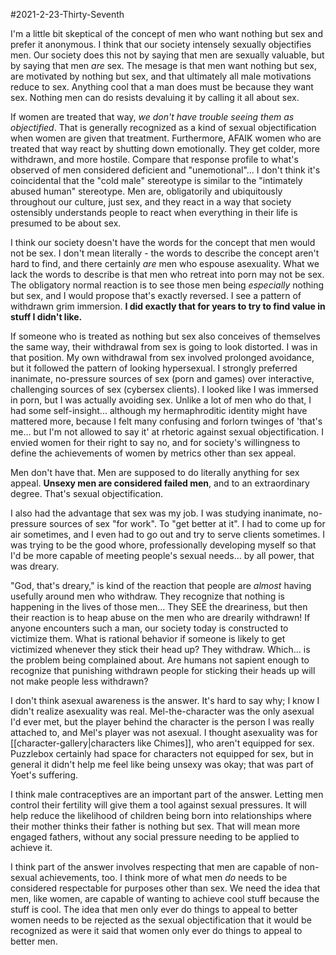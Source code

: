 #2021-2-23-Thirty-Seventh

I'm a little bit skeptical of the concept of men who want nothing but sex and prefer it anonymous.  I think that our society intensely sexually objectifies men.  Our society does this not by saying that men are sexually valuable, but by saying that men *are* sex.  The mesage is that men want nothing but sex, are motivated by nothing but sex, and that ultimately all male motivations reduce to sex.  Anything cool that a man does must be because they want sex.  Nothing men can do resists devaluing it by calling it all about sex.

If women are treated that way, *we don't have trouble seeing them as objectified*.  That is generally recognized as a kind of sexual objectification when women are given that treatment.  Furthermore, AFAIK women who are treated that way react by shutting down emotionally.  They get colder, more withdrawn, and more hostile.  Compare that response profile to what's observed of men considered deficient and "unemotional"...  I don't think it's coincidental that the "cold male" stereotype is similar to the "intimately abused human" stereotype.  Men are, obligatorily and ubiquitously throughout our culture, just sex, and they react in a way that society ostensibly understands people to react when everything in their life is presumed to be about sex.

I think our society doesn't have the words for the concept that men would not be sex.  I don't mean literally - the words to describe the concept aren't hard to find, and there certainly *are* men who espouse asexuality.  What we lack the words to describe is that men who retreat into porn may not be sex.  The obligatory normal reaction is to see those men being *especially* nothing but sex, and I would propose that's exactly reversed.  I see a pattern of withdrawn grim immersion.  **I did exactly that for years to try to find value in stuff I didn't like.**

If someone who is treated as nothing but sex also conceives of themselves the same way, their withdrawal from sex is going to look distorted.  I was in that position.  My own withdrawal from sex involved prolonged avoidance, but it followed the pattern of looking hypersexual.  I strongly preferred inanimate, no-pressure sources of sex (porn and games) over interactive, challenging sources of sex (cybersex clients).  I looked like I was immersed in porn, but I was actually avoiding sex.  Unlike a lot of men who do that, I had some self-insight... although my hermaphroditic identity might have mattered more, because I felt many confusing and forlorn twinges of 'that's me... but I'm not allowed to say it' at rhetoric against sexual objectification.  I envied women for their right to say no, and for society's willingness to define the achievements of women by metrics other than sex appeal.

Men don't have that.  Men are supposed to do literally anything for sex appeal.  **Unsexy men are considered failed men**, and to an extraordinary degree.  That's sexual objectification.

I also had the advantage that sex was my job.  I was studying inanimate, no-pressure sources of sex "for work".  To "get better at it".  I had to come up for air sometimes, and I even had to go out and try to serve clients sometimes.  I was trying to be the good whore, professionally developing myself so that I'd be more capable of meeting people's sexual needs... by all power, that was dreary.

"God, that's dreary," is kind of the reaction that people are *almost* having usefully around men who withdraw.  They recognize that nothing is happening in the lives of those men...  They SEE the dreariness, but then their reaction is to heap abuse on the men who are drearily withdrawn!  If anyone encounters such a man, our society today is constructed to victimize them.  What is rational behavior if someone is likely to get victimized whenever they stick their head up?  They withdraw.  Which... is the problem being complained about.  Are humans not sapient enough to recognize that punishing withdrawn people for sticking their heads up will not make people less withdrawn?

I don't think asexual awareness is the answer.  It's hard to say why; I know I didn't realize asexuality was real.  Mel-the-character was the only asexual I'd ever met, but the player behind the character is the person I was really attached to, and Mel's player was not asexual.  I thought asexuality was for [[character-gallery|characters like Chimes]], who aren't equipped for sex.  Puzzlebox certainly had space for characters not equipped for sex, but in general it didn't help me feel like being unsexy was okay; that was part of Yoet's suffering.

I think male contraceptives are an important part of the answer.  Letting men control their fertility will give them a tool against sexual pressures.  It will help reduce the likelihood of children being born into relationships where their mother thinks their father is nothing but sex.  That will mean more engaged fathers, without any social pressure needing to be applied to achieve it.

I think part of the answer involves respecting that men are capable of non-sexual achievements, too.  I think more of what men *do* needs to be considered respectable for purposes other than sex.  We need the idea that men, like women, are capable of wanting to achieve cool stuff because the stuff is cool.  The idea that men only ever do things to appeal to better women needs to be rejected as the sexual objectification that it would be recognized as were it said that women only ever do things to appeal to better men.

[//begin]: # "Autogenerated link references for markdown compatibility"
[character-gallery.md|characters like Chimes]: character-gallery.md "character-gallery"
[//end]: # "Autogenerated link references"